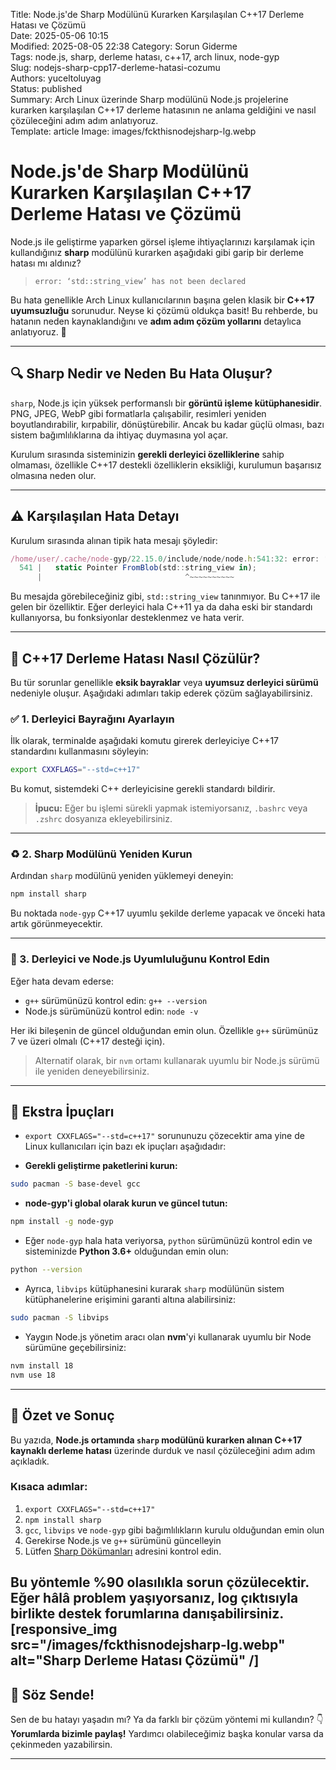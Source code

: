 Title: Node.js'de Sharp Modülünü Kurarken Karşılaşılan C++17 Derleme Hatası ve Çözümü  
Date: 2025-05-06 10:15  
Modified: 2025-08-05 22:38
Category: Sorun Giderme  
Tags: node.js, sharp, derleme hatası, c++17, arch linux, node-gyp  
Slug: nodejs-sharp-cpp17-derleme-hatasi-cozumu  
Authors: yuceltoluyag  
Status: published  
Summary: Arch Linux üzerinde Sharp modülünü Node.js projelerine kurarken karşılaşılan C++17 derleme hatasının ne anlama geldiğini ve nasıl çözüleceğini adım adım anlatıyoruz.  
Template: article 
Image: images/fckthisnodejsharp-lg.webp


# Node.js'de Sharp Modülünü Kurarken Karşılaşılan C++17 Derleme Hatası ve Çözümü

Node.js ile geliştirme yaparken görsel işleme ihtiyaçlarınızı karşılamak için kullandığınız **sharp** modülünü kurarken aşağıdaki gibi garip bir derleme hatası mı aldınız?

> `error: ‘std::string_view’ has not been declared`

Bu hata genellikle Arch Linux kullanıcılarının başına gelen klasik bir **C++17 uyumsuzluğu** sorunudur. Neyse ki çözümü oldukça basit! Bu rehberde, bu hatanın neden kaynaklandığını ve **adım adım çözüm yollarını** detaylıca anlatıyoruz. 🚀

---

## 🔍 Sharp Nedir ve Neden Bu Hata Oluşur?

`sharp`, Node.js için yüksek performanslı bir **görüntü işleme kütüphanesidir**. PNG, JPEG, WebP gibi formatlarla çalışabilir, resimleri yeniden boyutlandırabilir, kırpabilir, dönüştürebilir. Ancak bu kadar güçlü olması, bazı sistem bağımlılıklarına da ihtiyaç duymasına yol açar.

Kurulum sırasında sisteminizin **gerekli derleyici özelliklerine** sahip olmaması, özellikle C++17 destekli özelliklerin eksikliği, kurulumun başarısız olmasına neden olur.

---

## ⚠️ Karşılaşılan Hata Detayı

Kurulum sırasında alınan tipik hata mesajı şöyledir:

```js
/home/user/.cache/node-gyp/22.15.0/include/node/node.h:541:32: error: ‘std::string_view’ has not been declared
  541 |   static Pointer FromBlob(std::string_view in);
      |                                ^~~~~~~~~~~
```

Bu mesajda görebileceğiniz gibi, `std::string_view` tanınmıyor. Bu C++17 ile gelen bir özelliktir. Eğer derleyici hala C++11 ya da daha eski bir standardı kullanıyorsa, bu fonksiyonlar desteklenmez ve hata verir.

---

## 🔧 C++17 Derleme Hatası Nasıl Çözülür?

Bu tür sorunlar genellikle **eksik bayraklar** veya **uyumsuz derleyici sürümü** nedeniyle oluşur. Aşağıdaki adımları takip ederek çözüm sağlayabilirsiniz.

### ✅ 1. Derleyici Bayrağını Ayarlayın

İlk olarak, terminalde aşağıdaki komutu girerek derleyiciye C++17 standardını kullanmasını söyleyin:

```bash
export CXXFLAGS="--std=c++17"
```

Bu komut, sistemdeki C++ derleyicisine gerekli standardı bildirir.

> **İpucu:** Eğer bu işlemi sürekli yapmak istemiyorsanız, `.bashrc` veya `.zshrc` dosyanıza ekleyebilirsiniz.

---

### ♻️ 2. Sharp Modülünü Yeniden Kurun

Ardından `sharp` modülünü yeniden yüklemeyi deneyin:

```bash
npm install sharp
```

Bu noktada `node-gyp` C++17 uyumlu şekilde derleme yapacak ve önceki hata artık görünmeyecektir.

---

### 🧪 3. Derleyici ve Node.js Uyumluluğunu Kontrol Edin

Eğer hata devam ederse:

* `g++` sürümünüzü kontrol edin: `g++ --version`
* Node.js sürümünüzü kontrol edin: `node -v`

Her iki bileşenin de güncel olduğundan emin olun. Özellikle `g++` sürümünüz 7 ve üzeri olmalı (C++17 desteği için).

> Alternatif olarak, bir `nvm` ortamı kullanarak uyumlu bir Node.js sürümü ile yeniden deneyebilirsiniz.

---

## 🧹 Ekstra İpuçları

 - `export CXXFLAGS="--std=c++17"` sorununuzu çözecektir ama yine de Linux kullanıcıları için bazı ek ipuçları aşağıdadır:  

* **Gerekli geliştirme paketlerini kurun:**

```bash
sudo pacman -S base-devel gcc
```

* **node-gyp'i global olarak kurun ve güncel tutun:**

```bash
npm install -g node-gyp
```

* Eğer `node-gyp` hala hata veriyorsa, `python` sürümünüzü kontrol edin ve sisteminizde **Python 3.6+** olduğundan emin olun:

```bash
python --version
```

* Ayrıca, `libvips` kütüphanesini kurarak `sharp` modülünün sistem kütüphanelerine erişimini garanti altına alabilirsiniz:

```bash
sudo pacman -S libvips
```

* Yaygın Node.js yönetim aracı olan **nvm**'yi kullanarak uyumlu bir Node sürümüne geçebilirsiniz:

```bash
nvm install 18
nvm use 18
```

---

## 📌 Özet ve Sonuç

Bu yazıda, **Node.js ortamında `sharp` modülünü kurarken alınan C++17 kaynaklı derleme hatası** üzerinde durduk ve nasıl çözüleceğini adım adım açıkladık.

### Kısaca adımlar:

1. `export CXXFLAGS="--std=c++17"`
2. `npm install sharp`
3. `gcc`, `libvips` ve `node-gyp` gibi bağımlılıkların kurulu olduğundan emin olun
4. Gerekirse Node.js ve `g++` sürümünü güncelleyin
5. Lütfen [Sharp Dökümanları](https://sharp.pixelplumbing.com/install/) adresini kontrol edin.

Bu yöntemle %90 olasılıkla sorun çözülecektir. Eğer hâlâ problem yaşıyorsanız, log çıktısıyla birlikte destek forumlarına danışabilirsiniz.
[responsive_img src="/images/fckthisnodejsharp-lg.webp" alt="Sharp Derleme Hatası Çözümü" /]
---

## 💬 Söz Sende!

Sen de bu hatayı yaşadın mı? Ya da farklı bir çözüm yöntemi mi kullandın? 👇
**Yorumlarda bizimle paylaş!** Yardımcı olabileceğimiz başka konular varsa da çekinmeden yazabilirsin.

---

